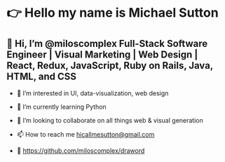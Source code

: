 # 👉 Hello my name is Michael Sutton

## 👋  Hi, I’m @miloscomplex Full-Stack Software Engineer | Visual Marketing | Web Design | React, Redux, JavaScript, Ruby on Rails, Java, HTML, and CSS

- 👀  I’m interested in UI, data-visualization, web design 

- 🌱  I’m currently learning Python

- 💞️  I’m looking to collaborate on all things web & visual generation 

- 📫  How to reach me hicallmesutton@gmail.com

- :construction: https://github.com/miloscomplex/draword

<!---
miloscomplex/miloscomplex is a ✨ special ✨ repository because its `README.md` (this file) appears on your GitHub profile.
You can click the Preview link to take a look at your changes.
--->
